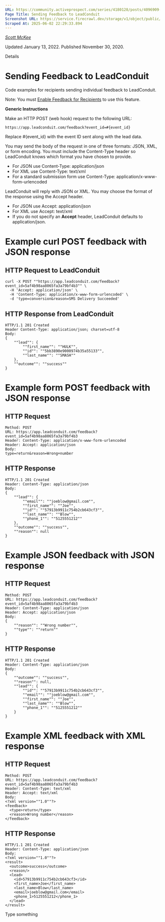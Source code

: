 ```yaml
---
URL: https://community.activeprospect.com/series/4180128/posts/4096909-sending-feedback-to-leadconduit
Page Title: Sending Feedback to LeadConduit
Screenshot URL: https://service.firecrawl.dev/storage/v1/object/public/media/screenshot-b4cdeed7-a0e7-411b-99d4-aad17e77a82d.png
Scraped At: 2025-06-02 22:29:33.894
---
```



[_Scott McKee_](https://community.activeprospect.com/memberships/7557680-scott-mckee)

Updated January 13, 2022. Published November 30, 2020.

Details

# Sending Feedback to LeadConduit

Code examples for recipients sending individual feedback to LeadConduit.

Note: You must [Enable Feedback for Recipients](https://community.activeprospect.com/posts/4096395-enabling-a-recipient-to-send-feedback-to-leadconduit) to use this feature.

**Generic Instructions**

Make an HTTP POST (web hook) request to the following URL:

```
https://app.leadconduit.com/feedback?event_id=#{event_id}
```

Replace #{event\_id} with the event ID sent along with the lead data.

You may send the body of the request in one of three formats: JSON, XML, or form encoding. You must include the Content-Type header so LeadConduit knows which format you have chosen to provide.

- For JSON use Content-Type: application/json
- For XML use Content-Type: text/xml
- For a standard submission form use Content-Type: application/x-www-form-urlencoded

LeadConduit will reply with JSON or XML. You may choose the format of the response using the Accept header.

- For JSON use Accept: application/json
- For XML use Accept: text/xml
- If you do not specify an **Accept** header, LeadConduit defaults to application/json.

# Example curl POST feedback with JSON response

## HTTP Request to LeadConduit

```
curl -X POST ""https://app.leadconduit.com/feedback?event_id=5af4b98aa8065fa3a79bf4b3"" \
  -H 'Accept: application/json' \
  -H 'Content-Type: application/x-www-form-urlencoded' \
  -d 'type=conversion&reason=SMS Delivery Succeeded'
```

## HTTP Response from LeadConduit

```
HTTP/1.1 201 Created
Header Content-Type: application/json; charset=utf-8
Body:
{
    ""lead"": {
        ""first_name"": ""HULK"",
        ""id"": ""5bb3890e9000974b35a55133"",
        ""last_name"": ""SMASH""
    },
    ""outcome"": ""success""
}
```

# Example form POST feedback with JSON response

## HTTP Request

```
Method: POST
URL: https://app.leadconduit.com/feedback?event_id=5af4b98aa8065fa3a79bf4b3
Header: Content-Type: application/x-www-form-urlencoded
Header: Accept: application/json
Body:
type=return&reason=Wrong+number
```

## HTTP Response

```
HTTP/1.1 201 Created
Header: Content-Type: application/json
Body:
{
    ""lead"": {
        ""email"": ""joeblow@gmail.com"",
        ""first_name"": ""Joe"",
        ""id"": ""57913b9911c754b2cb643cf3"",
        ""last_name"": ""Blow"",
        ""phone_1"": ""5125551212""
    },
    ""outcome"": ""success"",
    ""reason"": null
}
```

# Example JSON feedback with JSON response

## HTTP Request

```
Method: POST
URL: https://app.leadconduit.com/feedback?event_id=5af4b98aa8065fa3a79bf4b3
Header: Content-Type: application/json
Header: Accept: application/json
Body:
{
    ""reason"": ""Wrong number"",
    ""type"": ""return""
}
```

## HTTP Response

```
HTTP/1.1 201 Created
Header: Content-Type: application/json
Body:
{
    ""outcome"": ""success"",
    ""reason"": null,
    ""lead"": {
        ""id"": ""57913b9911c754b2cb643cf3"",
        ""email"": ""joeblow@gmail.com"",
        ""first_name"": ""Joe"",
        ""last_name"": ""Blow"",
        ""phone_1"": ""5125551212""
    }
}
```

# Example XML feedback with XML response

## HTTP Request

```
Method: POST
URL: https://app.leadconduit.com/feedback?event_id=5af4b98aa8065fa3a79bf4b3
Header: Content-Type: text/xml
Header: Accept: text/xml
Body:
<?xml version=""1.0""?>
<feedback>
  <type>return</type>
  <reason>Wrong number</reason>
</feedback>
```

## HTTP Response

```
HTTP/1.1 201 Created
Header: Content-Type: application/json
Body:
<?xml version=""1.0""?>
<result>
  <outcome>success</outcome>
  <reason/>
  <lead>
    <id>57913b9911c754b2cb643cf3</id>
    <first_name>Joe</first_name>
    <last_name>Blow</last_name>
    <email>joeblow@gmail.com</email>
    <phone_1>5125551212</phone_1>
  </lead>
</result>

```

Type something
